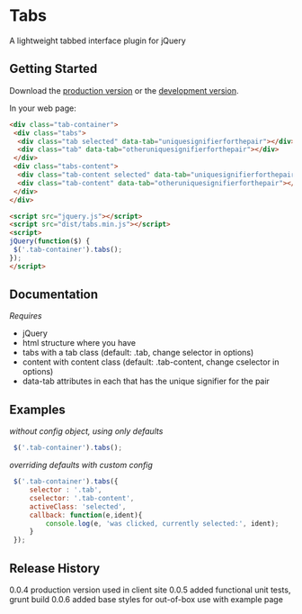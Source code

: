 # Tabs

A lightweight tabbed interface plugin for jQuery

## Getting Started
Download the [production version][min] or the [development version][max].

[min]: https://raw.github.com/daveespionage/jquery-tabs/master/dist/tabs.min.js
[max]: https://raw.github.com/daveespionage/jquery-tabs/master/dist/tabs.js

In your web page:

```html
<div class="tab-container">
 <div class="tabs">
  <div class="tab selected" data-tab="uniquesignifierforthepair"></div>
  <div class="tab" data-tab="otheruniquesignifierforthepair"></div>
 </div>
 <div class="tabs-content">
  <div class="tab-content selected" data-tab="uniquesignifierforthepair"></div>
  <div class="tab-content" data-tab="otheruniquesignifierforthepair"></div>
 </div>
</div>

<script src="jquery.js"></script>
<script src="dist/tabs.min.js"></script>
<script>
jQuery(function($) {
 $('.tab-container').tabs();
});
</script>
```

## Documentation
 *Requires*
 - jQuery
 - html structure where you have
  - tabs with a tab class (default: .tab, change selector in options)
  - content with content class (default: .tab-content, change cselector in options)
  - data-tab attributes in each that has the unique signifier for the pair

## Examples
 *without config object, using only defaults*
```javascript
 $('.tab-container').tabs();
```

 *overriding defaults with custom config*
```javascript
 $('.tab-container').tabs({
     selector : '.tab',
     cselector: '.tab-content',
     activeClass: 'selected',
     callback: function(e,ident){
         console.log(e, 'was clicked, currently selected:', ident);
     }
 });
```

## Release History
0.0.4 production version used in client site
0.0.5 added functional unit tests, grunt build
0.0.6 added base styles for out-of-box use with example page
